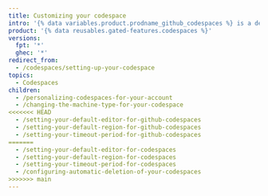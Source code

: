 ```yaml
---
title: Customizing your codespace
intro: '{% data variables.product.prodname_github_codespaces %} is a dedicated environment for you. You can configure your repositories with a dev container to define their default {% data variables.product.prodname_github_codespaces %} environment, and personalize your development experience across all of your codespaces with dotfiles and Settings Sync.'
product: '{% data reusables.gated-features.codespaces %}'
versions:
  fpt: '*'
  ghec: '*'
redirect_from:
  - /codespaces/setting-up-your-codespace
topics:
  - Codespaces
children:
  - /personalizing-codespaces-for-your-account
  - /changing-the-machine-type-for-your-codespace
<<<<<<< HEAD
  - /setting-your-default-editor-for-github-codespaces
  - /setting-your-default-region-for-github-codespaces
  - /setting-your-timeout-period-for-github-codespaces
=======
  - /setting-your-default-editor-for-codespaces
  - /setting-your-default-region-for-codespaces
  - /setting-your-timeout-period-for-codespaces
  - /configuring-automatic-deletion-of-your-codespaces
>>>>>>> main
---
```

 
